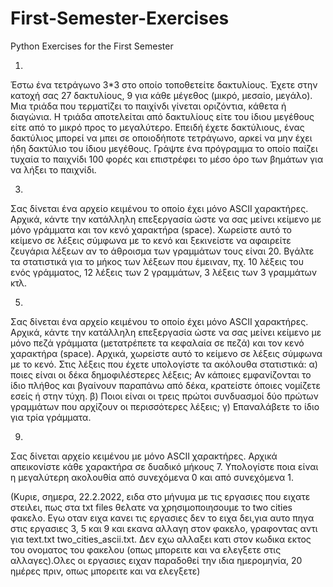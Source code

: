 # First-Semester-Exercises
Python Exercises for the First Semester

1)
Έστω ένα τετράγωνο 3*3 στο οποίο τοποθετείτε δακτυλίους. 
Έχετε στην κατοχή σας 27 δακτυλίους, 9 για κάθε μέγεθος (μικρό, μεσαίο, μεγάλο). 
Μια τριάδα που τερματίζει το παιχίνδι γίνεται οριζόντια, κάθετα ή διαγώνια.
Η τριάδα αποτελείται από δακτυλίους είτε του ίδιου μεγέθους είτε από το μικρό προς το μεγαλύτερο. 
Επειδή έχετε δακτύλιους, ένας δακτύλιος μπορεί να μπει σε οποιοδήποτε τετράγωνο, 
αρκεί να μην έχει ήδη δακτύλιο του ίδιου μεγέθους.
Γράψτε ένα πρόγραμμα το οποίο παίζει τυχαία το παιχνίδι 100 φορές και επιστρέφει το μέσο όρο των βημάτων 
για να λήξει το παιχνίδι.

3)
Σας δίνεται ένα αρχείο κειμένου το οποίο έχει μόνο ASCII χαρακτήρες.
Αρχικά, κάντε την κατάλληλη επεξεργασία ώστε να σας μείνει κείμενο με μόνο γράμματα και τον κενό χαρακτήρα (space). 
Χωρείστε αυτό το κείμενο σε λέξεις σύμφωνα με το κενό και ξεκινείστε να αφαιρείτε ζευγάρια λέξεων αν το άθροισμα των
γραμμάτων τους είναι 20.
Βγάλτε τα στατιστικά για το μήκος των λέξεων που έμειναν, πχ. 10 λέξεις του ενός γράμματος, 12 λέξεις των 2 γραμμάτων, 
3 λέξεις των 3 γραμμάτων κτλ.

5)
Σας δίνεται ένα αρχείο κειμένου το οποίο έχει μόνο ASCII χαρακτήρες.
Αρχικά, κάντε την κατάλληλη επεξεργασία ώστε να σας μείνει κείμενο με μόνο πεζά γράμματα (μετατρέπετε τα κεφαλαία σε πεζά) 
και τον κενό χαρακτήρα (space). Αρχικά, χωρείστε αυτό το κείμενο σε λέξεις σύμφωνα με το κενό.
Στις λέξεις που έχετε υπολογίστε τα ακόλουθα στατιστικά: 
α) ποιες είναι οι δέκα δημοφιλέστερες λέξεις;
Αν κάποιες εμφανίζονται το ίδιο πλήθος και βγαίνουν παραπάνω από δέκα, κρατείστε όποιες νομίζετε εσείς ή στην τύχη. 
β) Ποιοι είναι οι τρεις πρώτοι συνδυασμοί δύο πρώτων γραμμάτων που αρχίζουν οι περισσότερες λέξεις;
γ) Επαναλάβετε το ίδιο για τρία γράμματα.

9)
Σας δίνεται αρχείο κειμένου με μόνο ASCII χαρακτήρες.
Αρχικά απεικονίστε κάθε χαρακτήρα σε δυαδικό μήκους 7.
Υπολογίστε ποια είναι η μεγαλύτερη ακολουθία από συνεχόμενα 0 και από συνεχόμενα 1.


(Κυριε, σημερα, 22.2.2022, ειδα στο μήνυμα με τις εργασιες που 
ειχατε στειλει, πως στα txt files θελατε να χρησιμοποιησουμε το 
two cities φακελο. Εγω οταν ειχα κανει τις εργασιες δεν το ειχα δει,για αυτο
πηγα στις  εργασιες 3, 5 και 9 και εκανα αλλαγη στον φακελο, γραφοντας 
αντι για text.txt two_cities_ascii.txt. Δεν εχω αλλαξει κατι στον κωδικα εκτος του ονοματος του φακελου
(οπως μπορειτε και να ελεγξετε στις αλλαγες).Ολες οι εργασιες ειχαν παραδοθεί την ιδια ημερομηνία, 
20 ημέρες πριν, οπως μπορειτε και να ελεγξετε)

